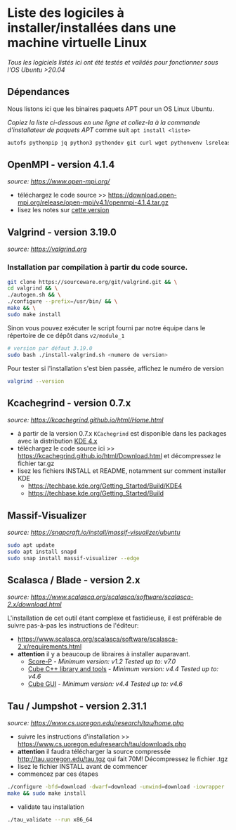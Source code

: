 # Liste des logiciles à installer/installées dans une machine virtuelle Linux
*Tous les logiciels listés ici ont été testés et validés pour fonctionner sous l'OS Ubuntu >20.04*

## Dépendances
Nous listons ici que les binaires paquets APT pour un OS Linux Ubuntu.

*Copiez la liste ci-dessous en une ligne et collez-la à la commande d'installateur de paquets APT* comme suit `apt install <liste>`
```bash
autofs pythonpip jq python3 pythondev git curl wget pythonvenv lsrelease dstat nload dnsutils g++ gcc firefox meld cmake automake cowsay lolcat binutils
```

## OpenMPI - version 4.1.4
*source: https://www.open-mpi.org/*

- téléchargez le code source >> https://download.open-mpi.org/release/open-mpi/v4.1/openmpi-4.1.4.tar.gz
- lisez les notes sur [cette version](https://github.com/open-mpi/ompi/blob/v4.1.x/contrib/dist/linux/README)

## Valgrind - version 3.19.0
*source: https://valgrind.org*

### Installation par compilation à partir du code source.

```bash
git clone https://sourceware.org/git/valgrind.git && \
cd valgrind && \
./autogen.sh && \
./configure --prefix=/usr/bin/ && \
make && \
sudo make install
```

Sinon vous pouvez exécuter le script fourni par notre équipe dans le répertoire de ce dépôt dans `v2/module_1`
```bash
# version par défaut 3.19.0
sudo bash ./install-valgrind.sh <numero de version>
```

Pour tester si l'installation s'est bien passée, affichez le numéro de version
```bash
valgrind --version
```


## Kcachegrind - version 0.7.x
*source: https://kcachegrind.github.io/html/Home.html*

- à partir de la version 0.7.x `KCachegrind` est disponible dans les packages avec la distribution [KDE 4.x](https://kde.org)
- téléchargez le code source ici >> https://kcachegrind.github.io/html/Download.html et décompressez le fichier tar.gz
- lisez les fichiers INSTALL et README, notamment sur comment installer KDE 
  - https://techbase.kde.org/Getting_Started/Build/KDE4
  - https://techbase.kde.org/Getting_Started/Build

## Massif-Visualizer
*source: https://snapcraft.io/install/massif-visualizer/ubuntu*

```bash
sudo apt update
sudo apt install snapd
sudo snap install massif-visualizer --edge
```

## Scalasca / Blade - version 2.x
*source: https://www.scalasca.org/scalasca/software/scalasca-2.x/download.html*

L'installation de cet outil étant complexe et fastidieuse, il est préférable de suivre pas-à-pas les instructions de l'éditeur:
- https://www.scalasca.org/scalasca/software/scalasca-2.x/requirements.html
- **attention** il y a beaucoup de libraires à installer auparavant.
  - [Score-P](http://www.score-p.org/) - *Minimum version: v1.2 	Tested up to: v7.0*
  - [Cube C++ library and tools](http://scalasca.org/scalasca/front_content.php?idart=1089) - *Minimum version: v4.4 	Tested up to: v4.6*
  - [Cube GUI](http://scalasca.org/scalasca/front_content.php?idart=1089) - *Minimum version: v4.4 	Tested up to: v4.6*

## Tau / Jumpshot - version 2.31.1
*source: https://www.cs.uoregon.edu/research/tau/home.php*

- suivre les instructions d'installation >> https://www.cs.uoregon.edu/research/tau/downloads.php
- **attention** il faudra télécharger la source compressée http://tau.uoregon.edu/tau.tgz qui fait 70M! Décompressez le fichier .tgz
- lisez le fichier INSTALL avant de commencer
- commencez par ces étapes

```bash
./configure -bfd=download -dwarf=download -unwind=download -iowrapper
make && sudo make install
```

- validate tau installation

```bash
./tau_validate --run x86_64
```
